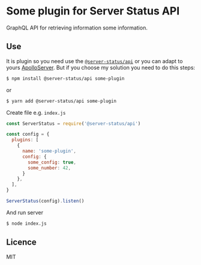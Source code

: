 # Some plugin for Server Status API

GraphQL API for retrieving information some information.
## Use

It is plugin so you need use the [`@server-status/api`](https://www.npmjs.com/package/@server-status/api) or you can adapt to yours [ApolloServer](https://www.apollographql.com/docs/apollo-server/). But if you choose my solution you need to do this steps: 

```bash
$ npm install @server-status/api some-plugin
```
or
```bash
$ yarn add @server-status/api some-plugin
```

Create file e.g. `index.js`
```js
const ServerStatus = require('@server-status/api')

const config = {
  plugins: [
    {
      name: 'some-plugin',
      config: {
        some_config: true,
        some_number: 42,
      }
    },
  ],
}

ServerStatus(config).listen()

```
And run server
```bash
$ node index.js
```

## Licence

MIT
